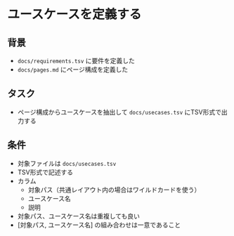 # ユースケースを定義する

## 背景

- `docs/requirements.tsv` に要件を定義した
- `docs/pages.md` にページ構成を定義した

## タスク

- ページ構成からユースケースを抽出して `docs/usecases.tsv` にTSV形式で出力する

## 条件

- 対象ファイルは `docs/usecases.tsv`
- TSV形式で記述する
- カラム
    - 対象パス（共通レイアウト内の場合はワイルドカードを使う）
    - ユースケース名
    - 説明
- 対象パス、ユースケース名は重複しても良い
- [対象パス, ユースケース名] の組み合わせは一意であること
